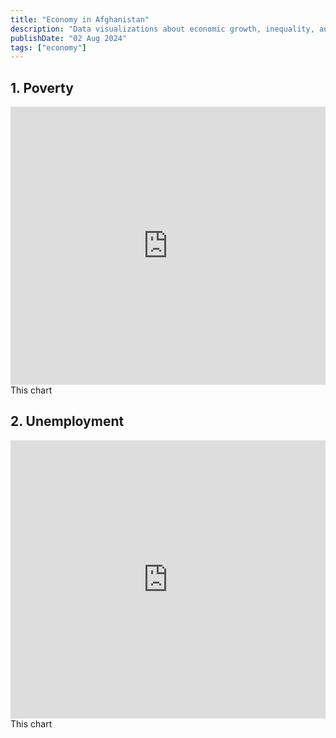 ```yaml
---
title: "Economy in Afghanistan"
description: "Data visualizations about economic growth, inequality, and poverty in Afghanistan"
publishDate: "02 Aug 2024"
tags: ["economy"]
---
```



## 1. Poverty

<iframe title="Poverty headcount ratio (%) at $2.15 per day, 2000 to 2024" aria-label="Interactive line chart" id="datawrapper-chart-eaG3R" src="https://datawrapper.dwcdn.net/eaG3R/1/" scrolling="no" frameborder="0" style="width: 0; min-width: 100% !important; border: none;" height="445" data-external="1"></iframe><script type="text/javascript">!function(){"use strict";window.addEventListener("message",(function(a){if(void 0!==a.data["datawrapper-height"]){var e=document.querySelectorAll("iframe");for(var t in a.data["datawrapper-height"])for(var r=0;r<e.length;r++)if(e[r].contentWindow===a.source){var i=a.data["datawrapper-height"][t]+"px";e[r].style.height=i}}}))}();
</script>
<br />
This chart

## 2. Unemployment

<iframe title="Unemployment rate (%), 2000 to 2024" aria-label="Interactive line chart" id="datawrapper-chart-wLcQY" src="https://datawrapper.dwcdn.net/wLcQY/1/" scrolling="no" frameborder="0" style="width: 0; min-width: 100% !important; border: none;" height="445" data-external="1"></iframe><script type="text/javascript">!function(){"use strict";window.addEventListener("message",(function(a){if(void 0!==a.data["datawrapper-height"]){var e=document.querySelectorAll("iframe");for(var t in a.data["datawrapper-height"])for(var r=0;r<e.length;r++)if(e[r].contentWindow===a.source){var i=a.data["datawrapper-height"][t]+"px";e[r].style.height=i}}}))}();
</script>
<br />
This chart
